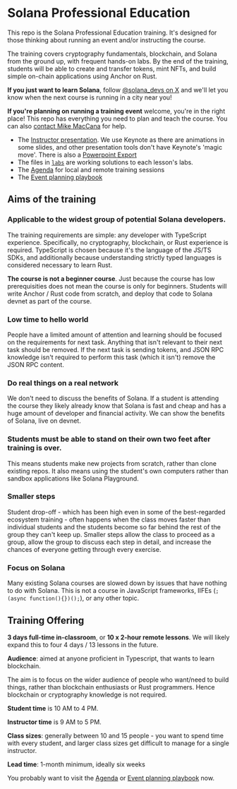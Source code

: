 # Solana Professional Education

This repo is the Solana Professional Education training. It's designed for those thinking about running an event and/or instructing the course.

The training covers cryptography fundamentals, blockchain, and Solana from the ground up, with frequent hands-on labs. By the end of the training, students will be able to create and transfer tokens, mint NFTs, and build simple on-chain applications using Anchor on Rust.

**If you just want to learn Solana**, follow [@solana_devs on X](https://x.com/solana_devs) and we'll let you know when the next course is running in a city near you!

**If you're planning on running a training event** welcome, you're in the right place! This repo has everything you need to plan and teach the course. You can also [contact Mike MacCana](mailto:mike.maccana@solana.org) for help.

- The [Instructor presentation](./Solana%20Professional%20Education.key). We use Keynote as there are animations in some slides, and other presentation tools don't have Keynote's 'magic move'. There is also a [Powerpoint Export](./Solana%20Professional%20Education%20Powerpoint%20Export.pptx)
- The files in [`labs`](./labs) are working solutions to each lesson's labs.
- The [Agenda](./AGENDA.md) for local and remote training sessions
- The [Event planning playbook](./EVENT-PLANNING.md)

## Aims of the training

### Applicable to the widest group of potential Solana developers.

The training requirements are simple: any developer with TypeScript experience. Specifically, no cryptography, blockchain, or Rust experience is required. TypeScript is chosen because it's the language of the JS/TS SDKs, and additionally because understanding strictly typed languages is considered necessary to learn Rust.

**The course is not a beginner course**. Just because the course has low prerequisities does not mean the course is only for beginners. Students will write Anchor / Rust code from scratch, and deploy that code to Solana devnet as part of the course.

### Low time to hello world

People have a limited amount of attention and learning should be focused on the requirements for next task. Anything that isn't relevant to their next task should be removed. If the next task is sending tokens, and JSON RPC knowledge isn't required to perform this task (which it isn't) remove the JSON RPC content.

### Do real things on a real network

We don't need to discuss the benefits of Solana. If a student is attending the course they likely already know that Solana is fast and cheap and has a huge amount of developer and financial activity. We can show the benefits of Solana, live on devnet.

### Students must be able to stand on their own two feet after training is over.

This means students make new projects from scratch, rather than clone existing repos. It also means using the student's own computers rather than sandbox applications like Solana Playground.

### Smaller steps

Student drop-off - which has been high even in some of the best-regarded ecosystem training - often happens when the class moves faster than individual students and the students become so far behind the rest of the group they can't keep up. Smaller steps allow the class to proceed as a group, allow the group to discuss each step in detail, and increase the chances of everyone getting through every exercise.

### Focus on Solana

Many existing Solana courses are slowed down by issues that have nothing to do with Solana. This is not a course in JavaScript frameworks, IIFEs (`;(async function(){})();`), or any other topic.

## Training Offering

**3 days **full-time** in-classroom**, or **10 x 2-hour remote lessons**. We will likely expand this to four 4 days / 13 lessons in the future.

**Audience**: aimed at anyone proficient in Typescript, that wants to learn blockchain.

The aim is to focus on the wider audience of people who want/need to build things, rather than blockchain enthusiasts or Rust programmers. Hence blockchain or cryptography knowledge is not required.

**Student time** is 10 AM to 4 PM.

**Instructor time** is 9 AM to 5 PM.

**Class sizes**: generally between 10 and 15 people - you want to spend time with every student, and larger class sizes get difficult to manage for a single instructor.

**Lead time**: 1-month minimum, ideally six weeks

You probably want to visit the [Agenda](./AGENDA.md) or [Event planning playbook](./EVENT-PLANNING.md) now.

